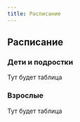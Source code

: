 ```yaml
---
title: Расписание
---
```


## Расписание

### Дети и подростки

Тут будет таблица

### Взрослые

Тут будет таблица